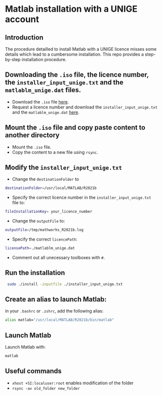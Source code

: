 # Matlab installation with a UNIGE account

## Introduction
The procedure detailled to install Matlab with a UNIGE licence misses some details which lead to a cumbersome installation. This repo provides a step-by-step installation procedure.

## Downloading the `.iso` file, the licence number, the `installer_input_unige.txt` and the `matlablm_unige.dat` files.
- Download the `.iso` file [here](https://plone.unige.ch/distic/pub/logiciels/matlab/comment-installer-matlab-sur-linux).
- Request a licence number and download the `installer_input_unige.txt` and the `matlablm_unige.dat` [here](https://logiciels.unige.ch/).

## Mount the `.iso` file and copy paste content to another directory
- Mount the `.iso` file.
- Copy the content to a new file using `rsync`. 

## Modify the `installer_input_unige.txt`
- Change the `destinationFolder` to
```bash
destinationFolder=/usr/local/MATLAB/R2021b
```
- Specify the correct licence number in the `installer_input_unige.txt` file to:
```bash
fileInstallationKey= your_licence_number
```
- Change the `outputFile` to:
```bash
outputFile=/tmp/mathworks_R2021b.log
```
- Specify the correct `licencePath`:
```bash
licensePath=./matlablm_unige.dat
```
- Comment out all unecessary toolboxes with `#`.

## Run the installation
```bash
 sudo ./install -inputfile ./installer_input_unige.txt
```

## Create an alias to launch Matlab:
in your `.bashrc` or `.zshrc`, add the following alias:

```bash
alias matlab="/usr/local/MATLAB/R2021b/bin/matlab"
```

## Launch Matlab
Launch Matlab with:
```bash
matlab
```

## Useful commands
- `xhost +SI:localuser:root` enables modification of the folder
- `rsync -av old_folder new_folder`






